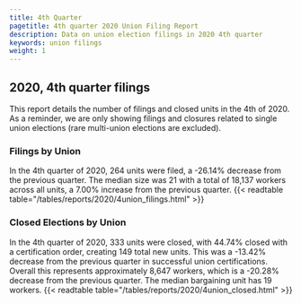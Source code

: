 ```yaml
---
title: 4th Quarter 
pagetitle: 4th quarter 2020 Union Filing Report
description: Data on union election filings in 2020 4th quarter 
keywords: union filings
weight: 1
---
```


## 2020, 4th quarter filings

This report details the number of filings and closed units in the 4th of 2020. As a reminder, we are only showing filings and closures related to single union elections (rare multi-union elections are excluded).

### Filings by Union
In the 4th quarter of 2020, 264 units were filed, a -26.14% decrease from the previous quarter. The median size was 21 with a total of 18,137 workers across all units, a 7.00% increase from the previous quarter.
{{< readtable table="/tables/reports/2020/4union_filings.html" >}}

### Closed Elections by Union
In the 4th quarter of 2020, 333 units were closed, with 44.74% closed with a certification order, creating 149 total new units. This was a -13.42% decrease from the previous quarter in successful union certifications. Overall this represents approximately 8,647 workers, which is a -20.28% decrease from the previous quarter. The median bargaining unit has 19 workers.
{{< readtable table="/tables/reports/2020/4union_closed.html" >}}
